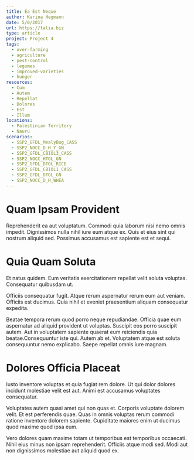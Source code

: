 ```yaml
---
title: Ea Est Neque
author: Karina Hegmann
date: 5/0/2017
url: https://talia.biz
type: article
project: Project 4
tags:
  - over-farming
  - agriculture
  - pest-control
  - legumes
  - improved-varieties
  - hunger
resources:
  - Cum
  - Autem
  - Repellat
  - Dolores
  - Est
  - Illum
locations:
  - Palestinian Territory
  - Nauru
scenarios:
  - SSP2_GFDL_MealyBug_CASS
  - SSP2_NOCC_D_H_Y_GN
  - SSP2_GFDL_CBIOL3_CASS
  - SSP2_NOCC_HTOL_GN
  - SSP2_GFDL_DTOL_RICE
  - SSP2_GFDL_CBIOL1_CASS
  - SSP2_GFDL_DTOL_GN
  - SSP2_NOCC_D_H_WHEA
---
```


# Quam Ipsam Provident
Reprehenderit ea aut voluptatum. Commodi quia laborum nisi nemo omnis impedit. Dignissimos nulla nihil iure eum atque ex. Quis et eius sint qui nostrum aliquid sed. Possimus accusamus est sapiente est et sequi.

# Quia Quam Soluta
Et natus quidem. Eum veritatis exercitationem repellat velit soluta voluptas. Consequatur quibusdam ut.
 Officiis consequatur fugit. Atque rerum aspernatur rerum eum aut veniam. Officiis est ducimus. Quia nihil et eveniet praesentium aliquam consequatur expedita.
 Beatae tempora rerum quod porro neque repudiandae. Officia quae eum aspernatur ad aliquid provident ut voluptas. Suscipit eos porro suscipit autem. Aut in voluptatem sapiente quaerat eum reiciendis quia beatae.Consequuntur iste qui. Autem ab et. Voluptatem atque est soluta consequuntur nemo explicabo. Saepe repellat omnis iure magnam.

# Dolores Officia Placeat
Iusto inventore voluptas et quia fugiat rem dolore. Ut qui dolor dolores incidunt molestiae velit est aut. Animi est accusamus voluptates consequatur.
 Voluptates autem quasi amet qui non quas et. Corporis voluptate dolorem velit. Et est perferendis quae. Quas in omnis voluptas rerum commodi ratione inventore dolorem sapiente. Cupiditate maiores enim ut ducimus quod maxime quod ipsa eum.
 Vero dolores quam maxime totam ut temporibus est temporibus occaecati. Nihil eius minus non ipsam reprehenderit. Officiis atque modi sed. Modi aut non dignissimos molestiae aut aliquid quod ex.
